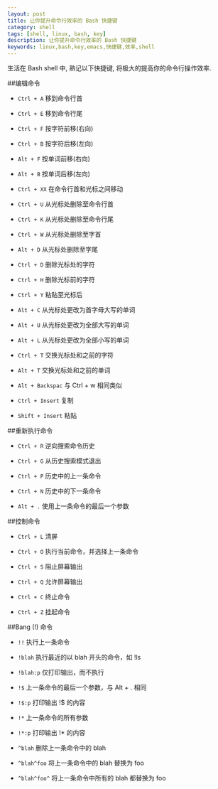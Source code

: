 ```yaml
---
layout: post
title: 让你提升命令行效率的 Bash 快捷键
category: shell
tags: [shell, linux, bash, key]
description: 让你提升命令行效率的 Bash 快捷键
keywords: linux,bash,key,emacs,快捷键,效率,shell
---
```


生活在 Bash shell 中, 熟记以下快捷键, 将极大的提高你的命令行操作效率.

##编辑命令

- `Ctrl + A`           移到命令行首

- `Ctrl + E`           移到命令行尾

- `Ctrl + F`           按字符前移(右向)

- `Ctrl + B`           按字符后移(左向)

- `Alt + F`            按单词前移(右向)

- `Alt + B`            按单词后移(左向)

- `Ctrl + XX`          在命令行首和光标之间移动

- `Ctrl + U`           从光标处删除至命令行首

- `Ctrl + K`           从光标处删除至命令行尾

- `Ctrl + W`           从光标处删除至字首

- `Alt + D`            从光标处删除至字尾

- `Ctrl + D`           删除光标处的字符

- `Ctrl + H`           删除光标前的字符

- `Ctrl + Y`           粘贴至光标后

- `Alt + C`            从光标处更改为首字母大写的单词

- `Alt + U`            从光标处更改为全部大写的单词

- `Alt + L`            从光标处更改为全部小写的单词

- `Ctrl + T`           交换光标处和之前的字符

- `Alt + T`            交换光标处和之前的单词

- `Alt + Backspac`     与 Ctrl + w 相同类似

- `Ctrl + Insert`      复制

- `Shift + Insert`     粘贴


##重新执行命令

- `Ctrl + R`           逆向搜索命令历史

- `Ctrl + G`           从历史搜索模式退出

- `Ctrl + P`           历史中的上一条命令

- `Ctrl + N`           历史中的下一条命令

- `Alt + .`            使用上一条命令的最后一个参数


##控制命令

- `Ctrl + L`           清屏

- `Ctrl + O`           执行当前命令，并选择上一条命令

- `Ctrl + S`           阻止屏幕输出

- `Ctrl + Q`           允许屏幕输出

- `Ctrl + C`           终止命令

- `Ctrl + Z`           挂起命令


##Bang (!) 命令

- `!!`                 执行上一条命令

- `!blah`              执行最近的以 blah 开头的命令，如 !ls

- `!blah:p`            仅打印输出，而不执行

- `!$`                 上一条命令的最后一个参数，与 Alt + . 相同

- `!$:p`               打印输出 !$ 的内容

- `!*`                 上一条命令的所有参数

- `!*:p`               打印输出 !* 的内容

- `^blah`              删除上一条命令中的 blah

- `^blah^foo`          将上一条命令中的 blah 替换为 foo

- `^blah^foo^`         将上一条命令中所有的 blah 都替换为 foo

